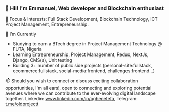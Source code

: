 ### 👋 Hii! I'm Emmanuel, Web developer and Blockchain enthusiast

🎈 Focus & Interests: Full Stack Development, Blockchain Technology, ICT Project Management, Entrepreneurship. 

🔭 I’m Currently
- Studying to earn a BTech degree in Project Management Technology @ FUTA, Nigeria
- Learning Entrepreneurship, Project Management, Redux, NextJs, Django, CMS(s), Unit testing
- Building 3+ number of public side projects (personal-site:fullstack, ecommerce:fullstack, social-media:frontend, challenges:frontend...)

📫 Should you wish to connect or discuss exciting collaboration opportunities, I'm all ears!, open to connecting and exploring potential avenues where we can contribute to the ever-evolving digital landscape together. Linkedin: www.linkedin.com/in/oghenetefa, Telegram: [t.me/oldprojectt](https://t.me/oldprojectt)

<!-- 🎭 Fun facts
-->
